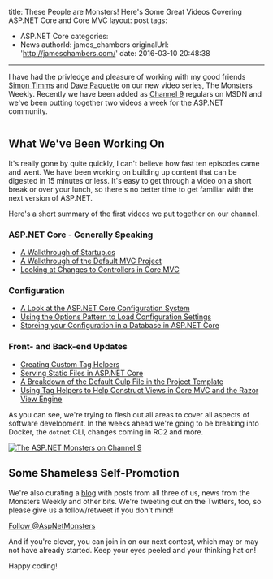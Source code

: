 title: These People are Monsters! Here's Some Great Videos Covering ASP.NET Core and Core MVC
layout: post
tags:
  - ASP.NET Core
categories:
  - News
authorId: james_chambers
originalUrl: 'http://jameschambers.com/'
date: 2016-03-10 20:48:38
---

I have had the privledge and pleasure of working with my good friends [Simon Timms](https://twitter.com/stimms) and [Dave Paquette](https://twitter.com/Dave_Paquette) on our new video series, The Monsters Weekly. Recently we have been added as [Channel 9](https://channel9.msdn.com/Series/AspNetMonsters) regulars on MSDN and we've been putting together two videos a week for the ASP.NET community. 

<img alt="" src="http://aspnetmonsters.com/images/logo_579.png">

<!-- more -->

## What We've Been Working On

It's really gone by quite quickly, I can't believe how fast ten episodes came and went. We have been working on building up content that can be digested in 15 minutes or less. It's easy to get through a video on a short break or over your lunch, so there's no better time to get familiar with the next version of ASP.NET.

Here's a short summary of the first videos we put together on our channel.

### ASP.NET Core - Generally Speaking

 - [A Walkthrough of Startup.cs](https://channel9.msdn.com/Series/aspnetmonsters/Episode-1-Startupcs)
 - [A Walkthrough of the Default MVC Project](https://channel9.msdn.com/Series/aspnetmonsters/Episode-8-Tour-of-the-Default-ASPNET-MVC-Project)
 - [Looking at Changes to Controllers in Core MVC](https://channel9.msdn.com/Series/aspnetmonsters/Episode-9-What-Makes-a-Controller)

### Configuration
 - [A Look at the ASP.NET Core Configuration System](https://channel9.msdn.com/Series/aspnetmonsters/Episode-5-Configuration-Settings)
 - [Using the Options Pattern to Load Configuration Settings](https://channel9.msdn.com/Series/aspnetmonsters/Episode-6-JSON-Data-and-The-Options-Pattern)
 - [Storeing your Configuration in a Database in ASP.NET Core](https://channel9.msdn.com/Series/aspnetmonsters/Episode-10-Loading-Settings-From-a-Database-in-ASPNET-Core)

### Front- and Back-end Updates
 - [Creating Custom Tag Helpers](https://channel9.msdn.com/Series/aspnetmonsters/Episode-7-Custom-Tag-Helpers)
 - [Serving Static Files in ASP.NET Core](https://channel9.msdn.com/Series/aspnetmonsters/Episode-2-Static-Files)
 - [A Breakdown of the Default Gulp File in the Project Template](https://channel9.msdn.com/Series/aspnetmonsters/Episode-3-Default-Gulp-File)
 - [Using Tag Helpers to Help Construct Views in Core MVC and the Razor View Engine](https://channel9.msdn.com/Series/aspnetmonsters/Episode-4-Tag-Helpers-in-Razor)

As you can see, we're trying to flesh out all areas to cover all aspects of software development. In the weeks ahead we're going to be breaking into Docker, the `dotnet` CLI, changes coming in RC2 and more. 

[![The ASP.NET Monsters on Channel 9](https://jcblogimages.blob.core.windows.net:443/img/2016/03/monsters-on-channel-9.png)](https://channel9.msdn.com/Series/aspnetmonsters?sort=recent#tab_sortBy_recent)

## Some Shameless Self-Promotion

We're also curating a [blog](http://aspnetmonsters.com) with posts from all three of us, news from the Monsters Weekly and other bits. We're tweeting out on the Twitters, too, so please give us a follow/retweet if you don't mind!

<a href="https://twitter.com/AspNetMonsters" class="twitter-follow-button" data-show-count="false">Follow @AspNetMonsters</a>
<script>!function(d,s,id){var js,fjs=d.getElementsByTagName(s)[0],p=/^http:/.test(d.location)?'http':'https';if(!d.getElementById(id)){js=d.createElement(s);js.id=id;js.src=p+'://platform.twitter.com/widgets.js';fjs.parentNode.insertBefore(js,fjs);}}(document, 'script', 'twitter-wjs');</script>

And if you're clever, you can join in on our next contest, which may or may not have already started. Keep your eyes peeled and your thinking hat on!

Happy coding!